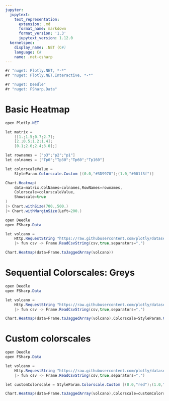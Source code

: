 ```yaml
---
jupyter:
  jupytext:
    text_representation:
      extension: .md
      format_name: markdown
      format_version: '1.3'
      jupytext_version: 1.12.0
  kernelspec:
    display_name: .NET (C#)
    language: C#
    name: .net-csharp
---
```


```csharp dotnet_interactive={"language": "fsharp"}
#r "nuget: Plotly.NET, *-*"
#r "nuget: Plotly.NET.Interactive, *-*"

#r "nuget: Deedle"
#r "nuget: FSharp.Data"
```

# Basic Heatmap

```csharp dotnet_interactive={"language": "fsharp"}
open Plotly.NET 

let matrix =
    [[1.;1.5;0.7;2.7];
    [2.;0.5;1.2;1.4];
    [0.1;2.6;2.4;3.0];]

let rownames = ["p3";"p2";"p1"]
let colnames = ["Tp0";"Tp30";"Tp60";"Tp160"]

let colorscaleValue = 
    StyleParam.Colorscale.Custom [(0.0,"#3D9970");(1.0,"#001f3f")]

Chart.Heatmap(
    data=matrix,ColNames=colnames,RowNames=rownames,
    Colorscale=colorscaleValue,
    Showscale=true
)
|> Chart.withSize(700.,500.)
|> Chart.withMarginSize(Left=200.)
```

```csharp dotnet_interactive={"language": "fsharp"}
open Deedle
open FSharp.Data

let volcano = 
    Http.RequestString "https://raw.githubusercontent.com/plotly/datasets/master/volcano.csv"
    |> fun csv -> Frame.ReadCsvString(csv,true,separators=",")

Chart.Heatmap(data=Frame.toJaggedArray(volcano))
```

# Sequential Colorscales: Greys

```csharp dotnet_interactive={"language": "fsharp"}
open Deedle
open FSharp.Data

let volcano = 
    Http.RequestString "https://raw.githubusercontent.com/plotly/datasets/master/volcano.csv"
    |> fun csv -> Frame.ReadCsvString(csv,true,separators=",")

Chart.Heatmap(data=Frame.toJaggedArray(volcano),Colorscale=StyleParam.Colorscale.Greys)
```

# Custom colorscales

```csharp dotnet_interactive={"language": "fsharp"}
open Deedle
open FSharp.Data

let volcano = 
    Http.RequestString "https://raw.githubusercontent.com/plotly/datasets/master/volcano.csv"
    |> fun csv -> Frame.ReadCsvString(csv,true,separators=",")

let customColorscale = StyleParam.Colorscale.Custom [(0.0,"red");(1.0,"green")]

Chart.Heatmap(data=Frame.toJaggedArray(volcano),Colorscale=customColorscale)
```
